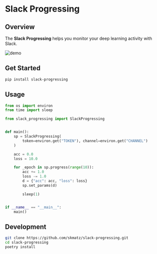 # Slack Progressing

## Overview

The **Slack Progressing** helps you monitor your deep learning activity with Slack.

![demo](https://i.imgur.com/iPM0FxP.gif)

## Get Started

```bash
pip install slack-progressing
```

## Usage

```python
from os import environ
from time import sleep

from slack_progressing import SlackProgressing


def main():
    sp = SlackProgressing(
        token=environ.get("TOKEN"), channel=environ.get("CHANNEL")
    )

    acc = 0.0
    loss = 10.0

    for _epoch in sp.progress(range(10)):
        acc += 1.0
        loss -= 1.0
        d = {"acc": acc, "loss": loss}
        sp.set_params(d)

        sleep(1)


if __name__ == "__main__":
    main()
```

## Development

```bash
git clone https://github.com/skmatz/slack-progressing.git
cd slack-progressing
poetry install
```

